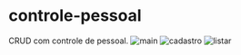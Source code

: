 # controle-pessoal
CRUD com controle de pessoal.
![main](https://user-images.githubusercontent.com/84469923/166476201-e23abd2a-90f8-4065-ae2a-604c259ba140.png)
![cadastro](https://user-images.githubusercontent.com/84469923/166476234-0e3cdb9c-0c80-40c3-a6eb-05dc3b259bfa.png)
![listar](https://user-images.githubusercontent.com/84469923/166476240-4b59bcf5-8098-4020-a456-e3b777129bdd.png)
